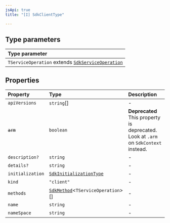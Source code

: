 ```yaml
---
jsApi: true
title: "[I] SdkClientType"

---
```

## Type parameters

| Type parameter |
| :------ |
| `TServiceOperation` extends [`SdkServiceOperation`](../type-aliases/SdkServiceOperation.md) |

## Properties

| Property | Type | Description |
| :------ | :------ | :------ |
| `apiVersions` | `string`[] | - |
| ~~`arm`~~ | `boolean` | **Deprecated**<br />This property is deprecated. Look at `.arm` on `SdkContext` instead. |
| `description?` | `string` | - |
| `details?` | `string` | - |
| `initialization` | [`SdkInitializationType`](SdkInitializationType.md) | - |
| `kind` | `"client"` | - |
| `methods` | [`SdkMethod`](../type-aliases/SdkMethod.md)<`TServiceOperation`\>[] | - |
| `name` | `string` | - |
| `nameSpace` | `string` | - |
